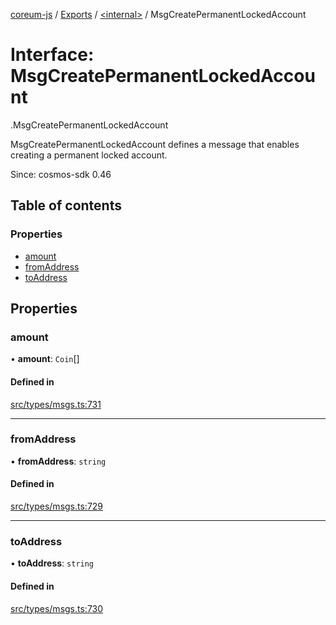 [coreum-js](../README.md) / [Exports](../modules.md) / [<internal\>](../modules/internal_.md) / MsgCreatePermanentLockedAccount

# Interface: MsgCreatePermanentLockedAccount

[<internal>](../modules/internal_.md).MsgCreatePermanentLockedAccount

MsgCreatePermanentLockedAccount defines a message that enables creating a permanent
locked account.

Since: cosmos-sdk 0.46

## Table of contents

### Properties

- [amount](internal_.MsgCreatePermanentLockedAccount.md#amount)
- [fromAddress](internal_.MsgCreatePermanentLockedAccount.md#fromaddress)
- [toAddress](internal_.MsgCreatePermanentLockedAccount.md#toaddress)

## Properties

### amount

• **amount**: `Coin`[]

#### Defined in

[src/types/msgs.ts:731](https://github.com/PulsaraIO/coreum-js/blob/37352c6/src/types/msgs.ts#L731)

___

### fromAddress

• **fromAddress**: `string`

#### Defined in

[src/types/msgs.ts:729](https://github.com/PulsaraIO/coreum-js/blob/37352c6/src/types/msgs.ts#L729)

___

### toAddress

• **toAddress**: `string`

#### Defined in

[src/types/msgs.ts:730](https://github.com/PulsaraIO/coreum-js/blob/37352c6/src/types/msgs.ts#L730)

